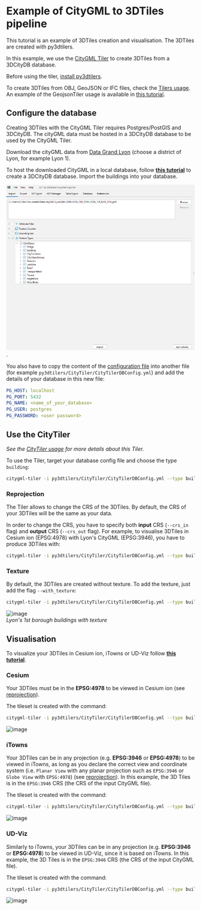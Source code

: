 # Example of CityGML to 3DTiles pipeline

This tutorial is an example of 3DTiles creation and visualisation. The 3DTiles are created with py3dtilers.

In this example, we use the [CityGML Tiler](https://github.com/VCityTeam/py3dtilers/tree/master/py3dtilers/CityTiler) to create 3DTiles from a 3DCityDB database.

Before using the tiler, [install py3dtilers](https://github.com/VCityTeam/py3dtilers#installation-from-sources).

To create 3DTiles from OBJ, GeoJSON or IFC files, check the [Tilers usage](https://github.com/VCityTeam/py3dtilers#usage). An example of the GeojsonTiler usage is available in [this tutorial](geoJSON_to_3DTiles_example.md).

## Configure the database

Creating 3DTiles with the CityGML Tiler requires Postgres/PostGIS and 3DCityDB. The cityGML data must be hosted in a 3DCityDB database to be used by the CityGML Tiler.

Download the cityGML data from [Data Grand Lyon](https://data.grandlyon.com/jeux-de-donnees/maquettes-3d-texturees-2018-communes-metropole-lyon/info) (choose a district of Lyon, for example Lyon 1).

To host the downloaded CityGML in a local database, follow [__this tutorial__](https://github.com/VCityTeam/UD-SV/blob/master/ImplementationKnowHow/PostgreSQL_for_cityGML.md) to create a 3DCityDB database. Import the buildings into your database.

![import_buildings](https://github.com/VCityTeam/UD-Reproducibility/blob/master/Computations/3DTiles/Lyon_Relief_Roads_Buildings_Water/pictures/import_buildings.png).

You also have to copy the content of the [configuration file](https://github.com/VCityTeam/py3dtilers/blob/master/py3dtilers/CityTiler/CityTilerDBConfigReference.yml) into another file (for example `py3dtilers/CityTiler/CityTilerDBConfig.yml`) and add the details of your database in this new file:

```yml
PG_HOST: localhost
PG_PORT: 5432
PG_NAME: <name_of_your_database>
PG_USER: postgres
PG_PASSWORD: <user password>
```

## Use the CityTiler

_See the [CityTiler usage](https://github.com/VCityTeam/py3dtilers/blob/master/py3dtilers/CityTiler/README.md) for more details about this Tiler._

To use the Tiler, target your database config file and choose the type `building`:

```bash
citygml-tiler -i py3dtilers/CityTiler/CityTilerDBConfig.yml --type building
```

### Reprojection

The Tiler allows to change the CRS of the 3DTiles. By default, the CRS of your 3DTiles will be the same as your data.

In order to change the CRS, you have to specify both __input__ CRS (`--crs_in` flag) and __output__ CRS (`--crs_out` flag). For example, to visualise 3DTiles in Cesium ion (EPSG:4978) with Lyon's CityGML (EPSG:3946), you have to produce 3DTiles with:

```bash
citygml-tiler -i py3dtilers/CityTiler/CityTilerDBConfig.yml --type building --crs_in EPSG:3946 --crs_out EPSG:4978
```

### Texture

By default, the 3DTiles are created without texture. To add the texture, just add the flag `--with_texture`:

```bash
citygml-tiler -i py3dtilers/CityTiler/CityTilerDBConfig.yml --type building --with_texture
```

![image](https://user-images.githubusercontent.com/32875283/152002003-921dd838-8b51-4901-bcf0-d5819777bb9c.png)  
_Lyon's 1st borough buildings with texture_

## Visualisation

To visualize your 3DTiles in Cesium ion, iTowns or UD-Viz follow [__this tutorial__](https://github.com/VCityTeam/UD-SV/blob/master/ImplementationKnowHow/Visualize3DTiles.md).

### Cesium

Your 3DTiles must be in the __EPSG:4978__ to be viewed in Cesium ion (see [reprojection](#reprojection)).

The tileset is created with the command:

```bash
citygml-tiler -i py3dtilers/CityTiler/CityTilerDBConfig.yml --type building --crs_in EPSG:3946 --crs_out EPSG:4978
```

![image](https://user-images.githubusercontent.com/32875283/152802557-6eaa2b1a-ea8f-4ddc-bfb7-6c7545d708e6.png)

### iTowns

Your 3DTiles can be in any projection (e.g. __EPSG:3946__ or __EPSG:4978__) to be viewed in iTowns, as long as you declare the correct view and coordinate system (i.e. `Planar View` with any planar projection such as `EPSG:3946` or `Globe View` with `EPSG:4978`) (see [reprojection](#reprojection)). In this example, the 3D Tiles is in the `EPSG:3946` CRS (the CRS of the input CityGML file).

The tileset is created with the command:

```bash
citygml-tiler -i py3dtilers/CityTiler/CityTilerDBConfig.yml --type building
```

![image](https://user-images.githubusercontent.com/32875283/152807847-c92c1f41-7cc6-46eb-9478-b006ac9b54cd.png)

### UD-Viz

Similarly to iTowns, your 3DTiles can be in any projection (e.g. __EPSG:3946__ or __EPSG:4978__) to be viewed in UD-Viz, since it is based on iTowns. In this example, the 3D Tiles is in the `EPSG:3946` CRS (the CRS of the input CityGML file).

The tileset is created with the command:

```bash
citygml-tiler -i py3dtilers/CityTiler/CityTilerDBConfig.yml --type building
```

![image](https://user-images.githubusercontent.com/32875283/152802714-141f0697-3553-4467-b85f-60fb1b7f1312.png)
